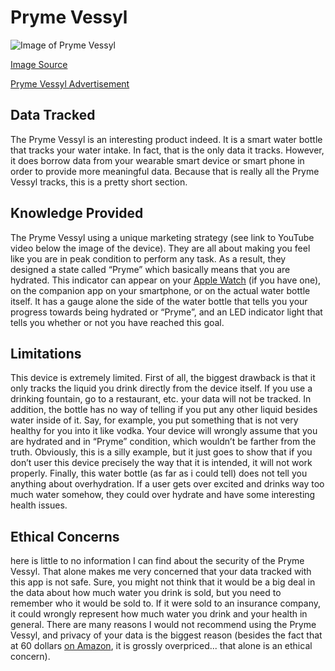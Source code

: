 # Pryme Vessyl

![Image of Pryme Vessyl](https://images-na.ssl-images-amazon.com/images/I/61BwAKx%2BxBL._SY550_.jpg)

[Image Source](https://images-na.ssl-images-amazon.com/images/I/61BwAKx%2BxBL._SY550_.jpg)

[Pryme Vessyl Advertisement](https://www.youtube.com/watch?v=6-NmENdxcFw)


## Data Tracked
The Pryme Vessyl is an interesting product indeed. It is a smart water bottle that tracks your water intake. In fact, that is the only data it tracks. However, it does borrow data from your wearable smart device or smart phone in order to provide more meaningful data. Because that is really all the Pryme Vessyl tracks, this is a pretty short section.

## Knowledge Provided
The Pryme Vessyl using a unique marketing strategy (see link to YouTube video below the image of the device). They are all about making you feel like you are in peak condition to perform any task. As a result, they designed a state called “Pryme” which basically means that you are hydrated. This indicator can appear on your [Apple Watch](AppleWatch.md) (if you have one), on the companion app on your smartphone, or on the actual water bottle itself. It has a gauge alone the side of the water bottle that tells you your progress towards being hydrated or “Pryme”, and an LED indicator light that tells you whether or not you have reached this goal.

## Limitations
This device is extremely limited. First of all, the biggest drawback is that it only tracks the liquid you drink directly from the device itself. If you use a drinking fountain, go to a restaurant, etc. your data will not be tracked. In addition, the bottle has no way of telling if you put any other liquid besides water inside of it. Say, for example, you put something that is not very healthy for you into it like vodka. Your device will wrongly assume that you are hydrated and in “Pryme” condition, which wouldn’t be farther from the truth. Obviously, this is a silly example, but it just goes to show that if you don’t user this device precisely the way that it is intended, it will not work properly. Finally, this water bottle (as far as i could tell) does not tell you anything about overhydration. If a user gets over excited and drinks way too much water somehow, they could over hydrate and have some interesting health issues.

## Ethical Concerns
here is little to no information I can find about the security of the Pryme Vessyl. That alone makes me very concerned that your data tracked with this app is not safe. Sure, you might not think that it would be a big deal in the data about how much water you drink is sold, but you need to remember who it would be sold to. If it were sold to an insurance company, it could wrongly represent how much water you drink and your health in general. There are many reasons I would not recommend using the Pryme Vessyl, and privacy of your data is the biggest reason (besides the fact that at 60 dollars [on Amazon](https://www.amazon.com/Mark-One-Vessyl-Personal-Hydration/dp/B01HMU687Y), it is grossly overpriced... that alone is an ethical concern).
